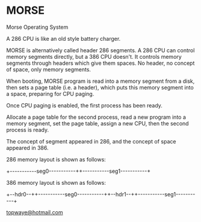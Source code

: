 # MORSE
Morse Operating System

A 286 CPU is like an old style battery charger.

MORSE is alternatively called header 286 segments. A 286 CPU can control memory segments directly, but a 386 CPU doesn't. It controls memory segments through headers which give them spaces. No header, no concept of space, only memory segments.

When booting, MORSE program is read into a memory segment from a disk, then sets a page table (i.e. a header), which puts this memory segment into a space, preparing for CPU paging.

Once CPU paging is enabled, the first process has been ready.

Allocate a page table for the second process, read a new program into a memory segment, set the page table, assign a new CPU, then the second process is ready.

The concept of segment appeared in 286, and the concept of space appeared in 386.

286 memory layout is shown as follows:

+-----------seg0-----------++-----------seg1-----------+

386 memory layout is shown as follows:

+--hdr0--++-----------seg0-----------++--hdr1--++-----------seg1-----------+

topwaye@hotmail.com
